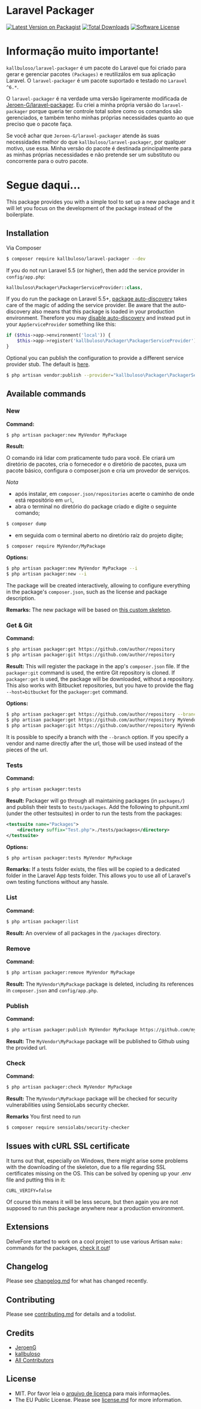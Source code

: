 # Laravel Packager

[![Latest Version on Packagist][ico-version]][link-packagist]
[![Total Downloads][ico-downloads]][link-downloads]
[![Software License][ico-readme]][link-readme]

# Informação muito importante!
`kallbuloso/laravel-packager` é um pacote do Laravel que foi criado para gerar e gerenciar pacotes `(Packages)` e reutilizálos em sua aplicação Laravel. O `laravel-packager` é um pacote suportado e testado no `Laravel ^6.*`.

O `laravel-packager` é na verdade uma versão ligeiramente modificada de [Jeroen-G/laravel-packager](https://github.com/Jeroen-G/laravel-packager). Eu criei a minha própria versão do `laravel-packager` porque queria ter controle total sobre como os comandos são gerenciados, e também tenho minhas próprias necessidades quanto ao que preciso que o pacote faça. 

Se você achar que `Jeroen-G/laravel-packager` atende às suas necessidades melhor do que `kallbuloso/laravel-packager`, por qualquer motivo, use essa. Minha versão do pacote é destinada principalmente para as minhas próprias necessidades e não pretende ser um substituto ou concorrente para o outro pacote.

# Segue daqui...
This package provides you with a simple tool to set up a new package and it will let you focus on the development of the package instead of the boilerplate.

## Installation

Via Composer

```bash
$ composer require kallbuloso/laravel-packager --dev
```

If you do not run Laravel 5.5 (or higher), then add the service provider in `config/app.php`:

```php
kallbuloso\Packager\PackagerServiceProvider::class,
```

If you do run the package on Laravel 5.5+, [package auto-discovery](https://medium.com/@taylorotwell/package-auto-discovery-in-laravel-5-5-ea9e3ab20518) takes care of the magic of adding the service provider.
Be aware that the auto-discovery also means that this package is loaded in your production environment. Therefore you may [disable auto-discovery](https://laravel.com/docs/5.5/packages#package-discovery) and instead put in your `AppServiceProvider` something like this:

```php
if ($this->app->environment('local')) {
    $this->app->register('kallbuloso\Packager\PackagerServiceProvider');
}
```

Optional you can publish the configuration to provide a different service provider stub. The default is [here](https://github.com/jeroen-g/packager-skeleton).

```bash
$ php artisan vendor:publish --provider="kallbuloso\Packager\PackagerServiceProvider"
```

## Available commands

### New
**Command:**
```bash
$ php artisan packager:new MyVendor MyPackage
```
**Result:**

O comando irá lidar com praticamente tudo para você. Ele criará um diretório de pacotes, cria o fornecedor e o diretório de pacotes, puxa um pacote básico, configura o composer.json e cria um provedor de serviços. 

*Nota*
-   após instalar, em `composer.json/repositories` acerte o caminho de onde está repositório em `url`,
-   abra o terminal no diretório do package criado e digite o seguinte comando;
```bash
$ composer dump
```
-   em seguida com o terminal aberto no diretório raíz do projeto digite;
```bach
$ composer require MyVendor/MyPackage
```
**Options:**
```bash
$ php artisan packager:new MyVendor MyPackage --i
$ php artisan packager:new --i
```
The package will be created interactively, allowing to configure everything in the package's `composer.json`, such as the license and package description.

**Remarks:**
The new package will be based on [this custom skeleton](https://github.com/jeroen-g/packager-skeleton).

### Get & Git
**Command:**
``` bash
$ php artisan packager:get https://github.com/author/repository
$ php artisan packager:git https://github.com/author/repository
```

**Result:**
This will register the package in the app's `composer.json` file.
If the `packager:git` command is used, the entire Git repository is cloned. If `packager:get` is used, the package will be downloaded, without a repository. This also works with Bitbucket repositories, but you have to provide the flag `--host=bitbucket` for the `packager:get` command.

**Options:**
```bash
$ php artisan packager:get https://github.com/author/repository --branch=develop
$ php artisan packager:get https://github.com/author/repository MyVendor MyPackage
$ php artisan packager:git https://github.com/author/repository MyVendor MyPackage
```
It is possible to specify a branch with the `--branch` option. If you specify a vendor and name directly after the url, those will be used instead of the pieces of the url.

### Tests
**Command:**
```bash
$ php artisan packager:tests
```

**Result:**
Packager will go through all maintaining packages (in `packages/`) and publish their tests to `tests/packages`.
Add the following to phpunit.xml (under the other testsuites) in order to run the tests from the packages:
```xml
<testsuite name="Packages">
    <directory suffix="Test.php">./tests/packages</directory>
</testsuite>
```

**Options:**
```bash
$ php artisan packager:tests MyVendor MyPackage
```

**Remarks:**
If a tests folder exists, the files will be copied to a dedicated folder in the Laravel App tests folder. This allows you to use all of Laravel's own testing functions without any hassle.

### List
**Command:**
```bash
$ php artisan packager:list
```

**Result:**
An overview of all packages in the `/packages` directory.

### Remove
**Command:**
```bash
$ php artisan packager:remove MyVendor MyPackage
```

**Result:**
The `MyVendor\MyPackage` package is deleted, including its references in `composer.json` and `config/app.php`.

### Publish
**Command:**
```bash
$ php artisan packager:publish MyVendor MyPackage https://github.com/myvendor/mypackage
```

**Result:**
The `MyVendor\MyPackage` package will be published to Github using the provided url.

### Check
**Command:**
```bash
$ php artisan packager:check MyVendor MyPackage
```

**Result:**
The `MyVendor\MyPackage` package will be checked for security vulnerabilities using SensioLabs security checker.

**Remarks**
You first need to run

```bash
$ composer require sensiolabs/security-checker
```


## Issues with cURL SSL certificate
It turns out that, especially on Windows, there might arise some problems with the downloading of the skeleton, due to a file regarding SSL certificates missing on the OS. This can be solved by opening up your .env file and putting this in it:
```
CURL_VERIFY=false
```
Of course this means it will be less secure, but then again you are not supposed to run this package anywhere near a production environment.

## Extensions
DelveFore started to work on a cool project to use various Artisan `make:` commands for the packages, [check it out](https://github.com/DelveFore/laravel-packager-hermes)!

## Changelog

Please see [changelog.md](changelog.md) for what has changed recently.

## Contributing

Please see [contributing.md](contributing.md) for details and a todolist.

## Credits

- [JeroenG](https://github.com/Jeroen-G)
- [kallbuloso][link-author]
- [All Contributors][link-contributors]

## License

- MIT. Por favor leia o [arquivo de licença](license.md) para mais informações.
- The EU Public License. Please see [license.md](license.md) for more information.


[ico-version]: https://img.shields.io/packagist/v/kallbuloso/laravel-packager.svg?style=flat-square
[ico-downloads]: https://img.shields.io/packagist/dt/kallbuloso/laravel-packager.svg?style=flat-square
[ico-readme]: https://img.shields.io/badge/license-MIT-brightgreen.svg?style=flat-square

[link-packagist]: https://packagist.org/packages/kallbuloso/laravel-packager
[link-downloads]: https://packagist.org/packages/kallbuloso/laravel-packager
[link-author]: https://github.com/kallbuloso
[link-readme]: license.md
[link-contributors]: ../../contributors]
